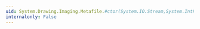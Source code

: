 ```yaml
---
uid: System.Drawing.Imaging.Metafile.#ctor(System.IO.Stream,System.IntPtr,System.Drawing.Rectangle,System.Drawing.Imaging.MetafileFrameUnit,System.Drawing.Imaging.EmfType)
internalonly: False
---
```

